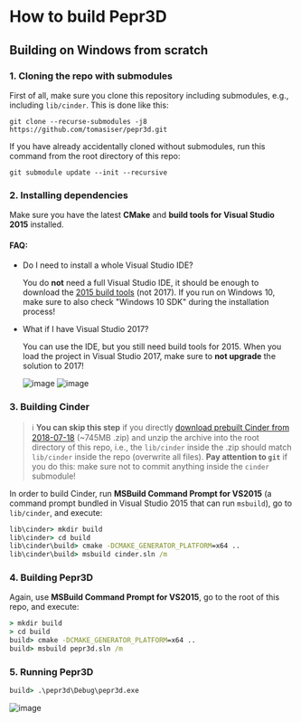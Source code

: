 # How to build Pepr3D

## Building on Windows from scratch

### 1. Cloning the repo with submodules

First of all, make sure you clone this repository including submodules, e.g., including `lib/cinder`. This is done like this:

```
git clone --recurse-submodules -j8 https://github.com/tomasiser/pepr3d.git
```

If you have already accidentally cloned without submodules, run this command from the root directory of this repo:

```
git submodule update --init --recursive
```

### 2. Installing dependencies

Make sure you have the latest **CMake** and **build tools for Visual Studio 2015** installed.

#### FAQ:
- Do I need to install a whole Visual Studio IDE?
  
  You do **not** need a full Visual Studio IDE, it should be enough to download the [2015 build tools](https://blogs.msdn.microsoft.com/vcblog/2015/11/02/announcing-visual-c-build-tools-2015-standalone-c-tools-for-build-environments/) (not 2017). If you run on Windows 10, make sure to also check "Windows 10 SDK" during the installation process!
  
- What if I have Visual Studio 2017?

  You can use the IDE, but you still need build tools for 2015. When you load the project in Visual Studio 2017, make sure to **not upgrade** the solution to 2017!
  
  ![image](https://user-images.githubusercontent.com/10374559/42907132-3bc3915e-8add-11e8-933d-7ffbbbfaf56e.png)
  ![image](https://user-images.githubusercontent.com/10374559/42907179-56236218-8add-11e8-88fe-d81be148cfd4.png)
  
### 3. Building Cinder

> :information_source: **You can skip this step** if you directly [download prebuilt Cinder from 2018-07-18](https://1drv.ms/u/s!AuC8m2CvOUXjgdlZthWalFAZjQ0fkw) (~745MB .zip) and unzip the archive into the root directory of this repo, i.e., the `lib/cinder` inside the .zip should match `lib/cinder` inside the repo (overwrite all files). **Pay attention to `git`** if you do this: make sure not to commit anything inside the `cinder` submodule!

In order to build Cinder, run **MSBuild Command Prompt for VS2015** (a command prompt bundled in Visual Studio 2015 that can run `msbuild`), go to `lib/cinder`, and execute:

```cmd
lib\cinder> mkdir build
lib\cinder> cd build
lib\cinder\build> cmake -DCMAKE_GENERATOR_PLATFORM=x64 ..
lib\cinder\build> msbuild cinder.sln /m
```

### 4. Building Pepr3D

Again, use **MSBuild Command Prompt for VS2015**, go to the root of this repo, and execute:

```cmd
> mkdir build
> cd build
build> cmake -DCMAKE_GENERATOR_PLATFORM=x64 ..
build> msbuild pepr3d.sln /m
```

### 5. Running Pepr3D

```cmd
build> .\pepr3d\Debug\pepr3d.exe
```

![image](https://user-images.githubusercontent.com/10374559/42907924-a17c08d0-8adf-11e8-8ba1-3b1af237d2a2.png)
